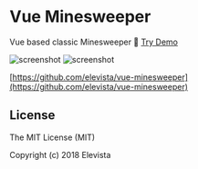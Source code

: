 # Vue Minesweeper 
Vue based classic Minesweeper 🚩 [Try Demo](https://elevista.github.io/vue-minesweeper)

![screenshot](https://user-images.githubusercontent.com/9513647/35790172-3d27ccec-0a84-11e8-8714-421bf84010bb.png)
![screenshot](https://user-images.githubusercontent.com/9513647/35790175-3e881d08-0a84-11e8-8953-bde2898ff6da.png)

[https://github.com/elevista/vue-minesweeper](https://github.com/elevista/vue-minesweeper)

## License
The MIT License (MIT)

Copyright (c) 2018 Elevista
